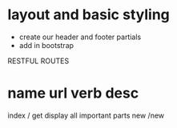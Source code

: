 # layout and basic styling
* create our header and footer partials
* add in bootstrap



RESTFUL ROUTES

name    url     verb        desc
=================================================================
index   /       get         display all important parts
new     /new